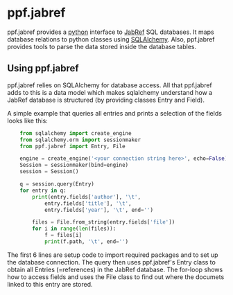 # ppf.jabref

ppf.jabref provides a [python](https://www.python.org) interface to
[JabRef](https://www.jabref.org) SQL databases. It maps database relations
to python classes using [SQLAlchemy](https://www.sqlalchemy.org).
Also, ppf.jabref provides tools to parse the data stored inside the 
database tables.


## Using ppf.jabref

ppf.jabref relies on SQLAlchemy for database access. All that ppf.jabref
adds to this is a data model which makes sqlalchemy understand how a 
JabRef database is structured (by providing classes Entry and Field).

A simple example that queries all entries and prints a selection of
the fields looks like this:

```python
    from sqlalchemy import create_engine
    from sqlalchemy.orm import sessionmaker
    from ppf.jabref import Entry, File

    engine = create_engine('<your connection string here>', echo=False)
    Session = sessionmaker(bind=engine)
    session = Session()

    q = session.query(Entry)
    for entry in q:
        print(entry.fields['author'], '\t',
            entry.fields['title'], '\t',
            entry.fields['year'], '\t', end='')

        files = File.from_string(entry.fields['file'])
        for i in range(len(files)):
            f = files[i]
            print(f.path, '\t', end='')
```

The first 6 lines are setup code to import required packages and to set up
the database connection. The query then uses ppf.jabref's Entry class to
obtain all Entries (=references) in the JabRef database. The for-loop
shows how to access fields and uses the File class to find out where the
documets linked to this entry are stored.
